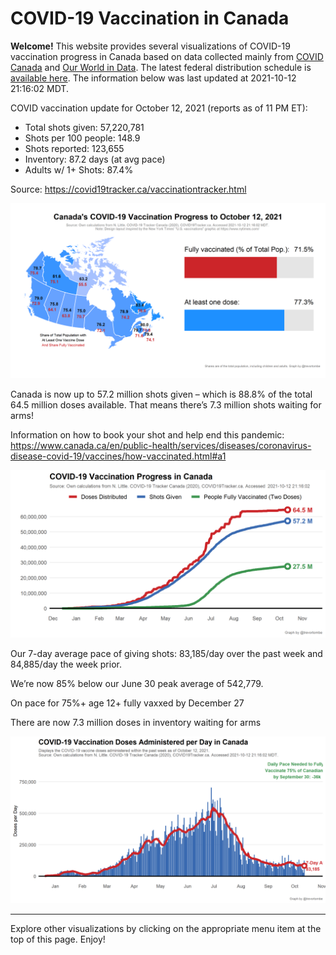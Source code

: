 COVID-19 Vaccination in Canada
==============================

**Welcome!** This website provides several visualizations of COVID-19
vaccination progress in Canada based on data collected mainly from
[COVID Canada](https://covid19tracker.ca/vaccinationtracker.html) and
[Our World in Data](https://ourworldindata.org/covid-vaccinations). The
latest federal distribution schedule is [available
here](https://www.canada.ca/en/public-health/services/diseases/2019-novel-coronavirus-infection/prevention-risks/covid-19-vaccine-treatment/vaccine-rollout.html).
The information below was last updated at 2021-10-12 21:16:02 MDT.

COVID vaccination update for October 12, 2021 (reports as of 11 PM ET):

-   Total shots given: 57,220,781
-   Shots per 100 people: 148.9
-   Shots reported: 123,655
-   Inventory: 87.2 days (at avg pace)
-   Adults w/ 1+ Shots: 87.4%

Source:
<a href="https://covid19tracker.ca/vaccinationtracker.html" class="uri">https://covid19tracker.ca/vaccinationtracker.html</a>

![](Plots/plot_main.png)

Canada is now up to 57.2 million shots given – which is 88.8% of the
total 64.5 million doses available. That means there’s 7.3 million shots
waiting for arms!

Information on how to book your shot and help end this pandemic:
<a href="https://www.canada.ca/en/public-health/services/diseases/coronavirus-disease-covid-19/vaccines/how-vaccinated.html#a1" class="uri">https://www.canada.ca/en/public-health/services/diseases/coronavirus-disease-covid-19/vaccines/how-vaccinated.html#a1</a>

![](Plots/plot_total.png)

Our 7-day average pace of giving shots: 83,185/day over the past week
and 84,885/day the week prior.

We’re now 85% below our June 30 peak average of 542,779.

On pace for 75%+ age 12+ fully vaxxed by December 27

There are now 7.3 million doses in inventory waiting for arms

![](Plots/pace_national.png)

------------------------------------------------------------------------

Explore other visualizations by clicking on the appropriate menu item at
the top of this page. Enjoy!
